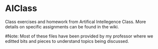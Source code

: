 # AIClass
Class exercises and homework from Artifical Intellegence Class.
More details on specific assignments can be found in the wiki.

#Note:
Most of these files have been provided by my professor where we editted bits and pieces to understand topics being discussed. 

